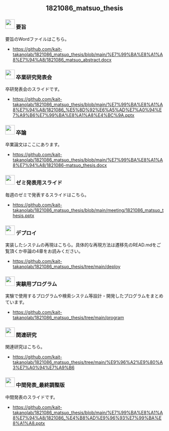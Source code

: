 
<h2 align="center">1821086_matsuo_thesis</h2>

### <img src="https://icooon-mono.com/i/icon_15815/icon_158151_64.png" height="30px;" /> 要旨
要旨のWordファイルはこちら。

- https://github.com/kait-takanolab/1821086_matsuo_thesis/blob/main/%E7%99%BA%E8%A1%A8%E7%94%A8/1821086_matsuo_abstract.docx



### <img src="https://icooon-mono.com/i/icon_12063/icon_120631_64.png" height="30px;" /> 卒業研究発表会
卒研発表会のスライドです。
- https://github.com/kait-takanolab/1821086_matsuo_thesis/blob/main/%E7%99%BA%E8%A1%A8%E7%94%A8/1821086_%E5%8D%92%E6%A5%AD%E7%A0%94%E7%A9%B6%E7%99%BA%E8%A1%A8%E4%BC%9A.pptx


### <img src="https://icooon-mono.com/i/icon_15815/icon_158151_64.png" height="30px;" /> 卒論
卒業論文はここにあります。

- https://github.com/kait-takanolab/1821086_matsuo_thesis/blob/main/%E7%99%BA%E8%A1%A8%E7%94%A8/1821086-matsuo_thesis.docx

### <img src="https://icooon-mono.com/i/icon_12063/icon_120631_64.png" height="30px;" /> ゼミ発表用スライド
毎週のゼミで発表するスライドはこちら。
- https://github.com/kait-takanolab/1821086_matsuo_thesis/blob/main/meeting/1821086_matsuo_thesis.pptx


### <img src="https://icooon-mono.com/i/icon_16004/icon_160041_64.png" height="30px;" /> デプロイ
実装したシステムの再現はこちら。具体的な再現方法は遷移先のREAD.mdをご覧頂くか卒論の4章をお読みください。
- https://github.com/kait-takanolab/1821086_matsuo_thesis/tree/main/deploy


### <img src="https://icooon-mono.com/i/icon_16004/icon_160041_64.png" height="30px;" /> 実験用プログラム
実験で使用するプログラムや検索システム等設計・開発したプログラムをまとめています。
- https://github.com/kait-takanolab/1821086_matsuo_thesis/tree/main/program

### <img src="https://icooon-mono.com/i/icon_11129/icon_111291_64.png" height="30px;" /> 関連研究
関連研究はこちら。
- https://github.com/kait-takanolab/1821086_matsuo_thesis/tree/main/%E9%96%A2%E9%80%A3%E7%A0%94%E7%A9%B6

### <img src="https://icooon-mono.com/i/icon_12063/icon_120631_64.png" height="30px;" /> 中間発表_最終調整版
中間発表のスライドです。
- https://github.com/kait-takanolab/1821086_matsuo_thesis/blob/main/%E7%99%BA%E8%A1%A8%E7%94%A8/1821086_%E4%B8%AD%E9%96%93%E7%99%BA%E8%A1%A8.pptx



